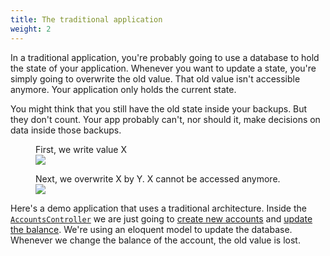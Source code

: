 ```yaml
---
title: The traditional application
weight: 2
---
```


In a traditional application, you're probably going to use a database to hold the state of your application. Whenever you want to update a state, you're simply going to overwrite the old value. That old value isn't accessible anymore. Your application only holds the current state.

You might think that you still have the old state inside your backups. But they don't count. Your app probably can't, nor should it, make decisions on data inside those backups.

<figure class="scheme">
    <figcaption class="scheme_caption">
        First, we write value X
    </figcaption>
    <img class="scheme_figure" src="/docs/laravel-event-sourcing/v5/images/db-01.svg">
</figure>

<figure class="scheme">
    <figcaption class="scheme_caption">
        Next, we overwrite X by Y. X cannot be accessed anymore.
    </figcaption>
    <img class="scheme_figure" src="/docs/laravel-event-sourcing/v5/images/db-02.svg">
</figure>

Here's a demo application that uses a traditional architecture. Inside the [`AccountsController`](https://github.com/spatie/larabank-traditional/blob/9cc38858c50a4f2ac5a36e64719c891fac85bd3f/app/Http/Controllers/AccountsController.php) we are just going to [create new accounts](https://github.com/spatie/larabank-traditional/blob/9cc38858c50a4f2ac5a36e64719c891fac85bd3f/app/Http/Controllers/AccountsController.php#L19-L27) and [update the balance](https://github.com/spatie/larabank-traditional/blob/9cc38858c50a4f2ac5a36e64719c891fac85bd3f/app/Http/Controllers/AccountsController.php#L29-L36). We're using an eloquent model to update the database. Whenever we change the balance of the account, the old value is lost.
